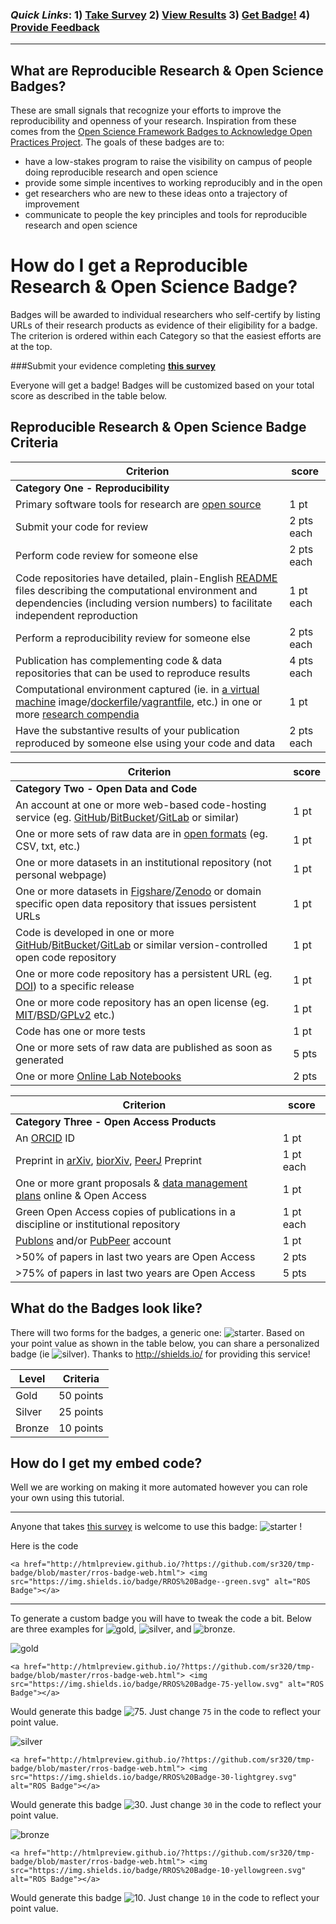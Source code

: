 
### *Quick Links*: 1) [**Take Survey**](https://docs.google.com/forms/d/1WqeQRmPi42pD-OqHxTqfA7aWqgPrkNjV8PTixA-m2sI/viewform?c=0&w=1)   2) [**View Results**](https://t.co/XGt5D8k6Hb)    3) <a href="#badge">**Get Badge!**</a> 4) [Provide Feedback](https://github.com/sr320/tmp-badge/issues/new) 

---

## What are Reproducible Research & Open Science Badges?

These are small signals that recognize your efforts to improve the reproducibility and openness of your research. Inspiration from these comes from the [Open Science Framework Badges to Acknowledge Open Practices Project](https://osf.io/tvyxz/). The goals of these badges are to:

- have a low-stakes program to raise the visibility on campus of people doing reproducible research and open science
- provide some simple incentives to working reproducibly and in the open
- get researchers who are new to these ideas onto a trajectory of improvement
- communicate to people the key principles and tools for reproducible research and open science 

# How do I get a Reproducible Research & Open Science Badge?

Badges will be awarded to individual researchers who self-certify by listing URLs of their research products as evidence of their eligibility for a badge. The criterion is ordered within each Category so that the easiest efforts are at the top.

###Submit your evidence completing **[this survey](http://goo.gl/forms/jm08DOJ2EI)** 

Everyone will get a badge! Badges will be customized based on your total score as described in the table below.


## Reproducible Research & Open Science Badge Criteria

| Criterion | score |
|-----------|-------|
|**Category One - Reproducibility** ||
Primary software tools for research are [open source](https://en.wikipedia.org/wiki/Open_source) | 1 pt
Submit your code for review | 2 pts each |
Perform code review for someone else | 2 pts each |
Code repositories have detailed, plain-English [README](http://en.wikipedia.org/wiki/README) files describing the computational environment and dependencies (including version numbers) to facilitate independent reproduction | 1 pt each
Perform a reproducibility review for someone else | 2 pts each |
Publication has complementing code & data repositories that can be used to reproduce results | 4 pts each |
Computational environment captured (ie. in [a virtual machine](http://en.wikipedia.org/wiki/Virtual_machine) image/[dockerfile](http://docs.docker.com/reference/builder/)/[vagrantfile](http://docs.vagrantup.com/v2/vagrantfile/), etc.) in one or more [research compendia](http://biostats.bepress.com/bioconductor/paper2/) | 1 pt |
Have the substantive results of your publication reproduced by someone else using your code and data | 2 pts each

| Criterion | score |
|-----------|-------|
|**Category Two - Open Data and Code** | |
An account at one or more web-based code-hosting service (eg. [GitHub](https://github.com)/[BitBucket](https://BitBucket.com)/[GitLab](https://gitlab.com) or similar) | 1 pt |
One or more sets of raw data are in [open formats](https://en.wikipedia.org/wiki/Open_format) (eg. CSV, txt, etc.) | 1 pt |
One or more datasets in an institutional repository (not personal webpage) | 1 pt |
One or more datasets in [Figshare](http://www.Figshare.com)/[Zenodo](http://www.Zenodo.org) or domain specific open data repository that issues persistent URLs | 1 pt |
Code is developed in one or more [GitHub](https://github.com)/[BitBucket](https://BitBucket.com)/[GitLab](https://gitlab.com) or similar version-controlled open code repository | 1 pt |
One or more code repository has a persistent URL (eg. [DOI](http://www.doi.org/)) to a specific release | 1 pt |
One or more code repository has an open license (eg. [MIT](http://choosealicense.com/licenses/mit/)/[BSD](http://choosealicense.com/licenses/isc/)/[GPLv2](http://choosealicense.com/licenses/gpl-2.0/) etc.) | 1 pt |
Code has one or more tests | 1 pt |
One or more sets of raw data are published as soon as generated | 5 pts |
One or more [Online Lab Notebooks](https://en.wikipedia.org/wiki/Open_notebook_science) | 2 pts |


| Criterion | score |
|-----------|-------|
|**Category Three - Open Access Products** | |
An [ORCID](http://orcid.org/) ID | 1 pt |
Preprint in [arXiv](http://www.arXiv.org), [biorXiv](/http://biorxiv.org/), [PeerJ](http://www.PeerJ.com) Preprint | 1 pt each |
One or more grant proposals & [data management plans](http://guides.lib.washington.edu/content.php?pid=259952&sid=2660743) online & Open Access | 1 pt |
Green Open Access copies of publications in a discipline or institutional repository | 1 pt each |
[Publons](https://publons.com/) and/or [PubPeer](http://www.pubpeer.com/) account | 1 pt |
>50% of papers in last two years are Open Access | 2 pts |
>75% of papers in last two years are Open Access | 5 pts |

## What do the Badges look like?
There will two forms for the badges, a generic one: ![starter](https://img.shields.io/badge/RROS%20Badge--green.svg). Based on your point value as 
shown in the table below, you can share a personalized badge (ie ![silver](https://img.shields.io/badge/RROS%20Badge-56-yellow.svg)).  Thanks to <http://shields.io/> for providing this service! 

| Level   | Criteria   |
|-------- |  --------- |
| Gold    | 50 points  |
| Silver  | 25 points |
| Bronze  | 10 points  |

<a name="badge"></a> 
## How do I get my embed code?
Well we are working on making it more automated however you can role your own using this tutorial. 

---
Anyone that takes [this survey](https://docs.google.com/forms/d/1WqeQRmPi42pD-OqHxTqfA7aWqgPrkNjV8PTixA-m2sI/viewform?c=0&w=1) is welcome to use this badge: ![starter](https://img.shields.io/badge/RROS%20Badge--green.svg) !  

Here is the code

```
<a href="http://htmlpreview.github.io/?https://github.com/sr320/tmp-badge/blob/master/rros-badge-web.html"> <img src="https://img.shields.io/badge/RROS%20Badge--green.svg" alt="ROS Badge"></a>
```

---


To generate a custom badge you will have to tweak the code a bit. Below are three examples for ![gold](https://img.shields.io/badge/Level-Gold-yellow.svg), ![silver](https://img.shields.io/badge/Level-Silver-lightgrey.svg), and ![bronze](https://img.shields.io/badge/Level-Bronze-yellowgreen.svg).

 ![gold](https://img.shields.io/badge/Level-Gold-yellow.svg)

```
<a href="http://htmlpreview.github.io/?https://github.com/sr320/tmp-badge/blob/master/rros-badge-web.html"> <img src="https://img.shields.io/badge/RROS%20Badge-75-yellow.svg" alt="ROS Badge"></a>
```

Would generate this badge ![75](https://img.shields.io/badge/RROS%20Badge-75-yellow.svg).  Just change `75` in the code to reflect your point value. 

 ![silver](https://img.shields.io/badge/Level-Silver-lightgrey.svg)

```
<a href="http://htmlpreview.github.io/?https://github.com/sr320/tmp-badge/blob/master/rros-badge-web.html"> <img src="https://img.shields.io/badge/RROS%20Badge-30-lightgrey.svg" alt="ROS Badge"></a>
```

Would generate this badge ![30](https://img.shields.io/badge/RROS%20Badge-30-lightgrey.svg).  Just change `30` in the code to reflect your point value. 


 ![bronze](https://img.shields.io/badge/Level-Bronze-yellowgreen.svg)

```
<a href="http://htmlpreview.github.io/?https://github.com/sr320/tmp-badge/blob/master/rros-badge-web.html"> <img src="https://img.shields.io/badge/RROS%20Badge-10-yellowgreen.svg" alt="ROS Badge"></a>
```

Would generate this badge ![10](https://img.shields.io/badge/RROS%20Badge-10-yellowgreen.svg).  Just change `10` in the code to reflect your point value. 


